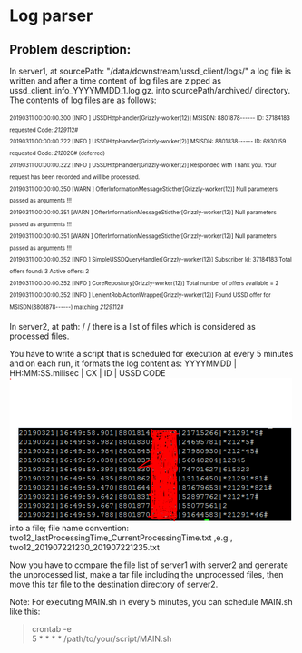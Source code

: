 # Log parser

Problem description: 
-----------------------------
In server1, at sourcePath: "/data/downstream/ussd_client/logs/" a log file is written and after a time content of log files are zipped as  ussd_client_info_YYYYMMDD_1.log.gz. into sourcePath/archived/ directory.
The contents of log files are as follows:

<sub><sup>20190311 00:00:00.300 [INFO ] USSDHttpHandler[Grizzly-worker(12)] MSISDN: 8801878------ ID: 37184183 requested Code: *21291*12# </sup></sub><br/>
<sub><sup>20190311 00:00:00.322 [INFO ] USSDHttpHandler[Grizzly-worker(2)] MSISDN: 8801838------ ID: 6930159 requested Code: *212*020# (deferred) </sup></sub><br/>
<sub><sup>20190311 00:00:00.322 [INFO ] USSDHttpHandler[Grizzly-worker(2)] Responded with Thank you. Your request has been recorded and will be processed.</sup></sub><br/>
<sub><sup>20190311 00:00:00.350 [WARN ] OfferInformationMessageSticther[Grizzly-worker(12)] Null parameters passed as arguments !!! </sup></sub><br/>
<sub><sup>20190311 00:00:00.351 [WARN ] OfferInformationMessageSticther[Grizzly-worker(12)] Null parameters passed as arguments !!! </sup></sub><br/>
<sub><sup>20190311 00:00:00.351 [WARN ] OfferInformationMessageSticther[Grizzly-worker(12)] Null parameters passed as arguments !!! </sup></sub><br/>
<sub><sup>20190311 00:00:00.352 [INFO ] SimpleUSSDQueryHandler[Grizzly-worker(12)] Subscriber Id: 37184183 Total offers found: 3 Active offers: 2 </sup></sub><br/>
<sub><sup>20190311 00:00:00.352 [INFO ] CoreRepository[Grizzly-worker(12)] Total number of offers available = 2 </sup></sub><br/>
<sub><sup>20190311 00:00:00.352 [INFO ] LenientRobiActionWrapper[Grizzly-worker(12)] Found USSD offer for MSISDN(8801878------) matching *21291*12# </sup></sub><br/>

In server2, at path: / / there is a list of files which is considered as processed files. 

You have to write a script that is scheduled for execution at every 5 minutes and on each run, it formats the log content as:
YYYYMMDD | HH:MM:SS.milisec | CX | ID | USSD CODE
![Alt text](/img/1.PNG?raw=true "format of output log") <br/>
into a file; file name convention: two12_lastProcessingTime_CurrentProcessingTime.txt ,e.g., two12_201907221230_201907221235.txt

Now you have to compare the file list of server1 with server2 and generate the unprocessed list, make a tar file including the 
unprocessed files, then move this tar file to the destination directory of server2.

Note: For executing MAIN.sh in every 5 minutes, you can schedule MAIN.sh like this:
> crontab -e </br>
5 * * * * /path/to/your/script/MAIN.sh
